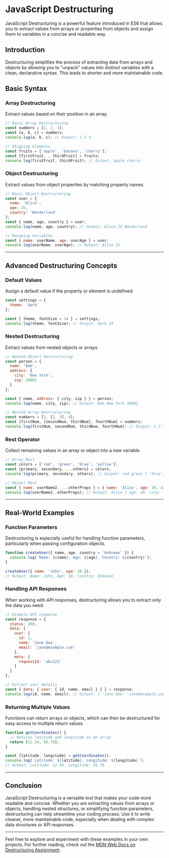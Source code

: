 # JavaScript Destructuring

JavaScript Destructuring is a powerful feature introduced in ES6 that allows you to extract values from arrays or properties from objects and assign them to variables in a concise and readable way.

## Introduction

Destructuring simplifies the process of extracting data from arrays and objects by allowing you to "unpack" values into distinct variables with a clean, declarative syntax. This leads to shorter and more maintainable code.


## Basic Syntax

### Array Destructuring

Extract values based on their position in an array.

```javascript
// Basic Array Destructuring
const numbers = [1, 2, 3];
const [a, b, c] = numbers;
console.log(a, b, c); // Output: 1 2 3

// Skipping Elements
const fruits = ['apple', 'banana', 'cherry'];
const [firstFruit, , thirdFruit] = fruits;
console.log(firstFruit, thirdFruit); // Output: apple cherry
```

### Object Destructuring

Extract values from object properties by matching property names.

```javascript
// Basic Object Destructuring
const user = {
  name: 'Alice',
  age: 25,
  country: 'Wonderland'
};
const { name, age, country } = user;
console.log(name, age, country); // Output: Alice 25 Wonderland

// Renaming Variables
const { name: userName, age: userAge } = user;
console.log(userName, userAge); // Output: Alice 25
```

---

## Advanced Destructuring Concepts

### Default Values

Assign a default value if the property or element is undefined.

```javascript
const settings = {
  theme: 'dark'
};

const { theme, fontSize = 14 } = settings;
console.log(theme, fontSize); // Output: dark 14
```

### Nested Destructuring

Extract values from nested objects or arrays.

```javascript
// Nested Object Destructuring
const person = {
  name: 'Bob',
  address: {
    city: 'New York',
    zip: 10001
  }
};

const { name, address: { city, zip } } = person;
console.log(name, city, zip); // Output: Bob New York 10001

// Nested Array Destructuring
const numbers = [1, [2, 3], 4];
const [firstNum, [secondNum, thirdNum], fourthNum] = numbers;
console.log(firstNum, secondNum, thirdNum, fourthNum); // Output: 1 2 3 4
```

### Rest Operator

Collect remaining values in an array or object into a new variable.

```javascript
// Array Rest
const colors = ['red', 'green', 'blue', 'yellow'];
const [primary, secondary, ...others] = colors;
console.log(primary, secondary, others); // Output: red green [ 'blue', 'yellow' ]

// Object Rest
const { name: userName2, ...otherProps } = { name: 'Alice', age: 30, city: 'Wonderland' };
console.log(userName2, otherProps); // Output: Alice { age: 30, city: 'Wonderland' }
```

---

## Real-World Examples

### Function Parameters

Destructuring is especially useful for handling function parameters, particularly when passing configuration objects.

```javascript
function createUser({ name, age, country = 'Unknown' }) {
  console.log(`Name: ${name}, Age: ${age}, Country: ${country}`);
}

createUser({ name: 'John', age: 28 });
// Output: Name: John, Age: 28, Country: Unknown
```

### Handling API Responses

When working with API responses, destructuring allows you to extract only the data you need.

```javascript
// Example API response
const response = {
  status: 200,
  data: {
    user: {
      id: 1,
      name: 'Jane Doe',
      email: 'jane@example.com'
    },
    meta: {
      requestId: 'abc123'
    }
  }
};

// Extract user details
const { data: { user: { id, name, email } } } = response;
console.log(id, name, email); // Output: 1 'Jane Doe' 'jane@example.com'
```

### Returning Multiple Values

Functions can return arrays or objects, which can then be destructured for easy access to multiple return values.

```javascript
function getCoordinates() {
  // Returns latitude and longitude as an array
  return [12.34, 56.78];
}

const [latitude, longitude] = getCoordinates();
console.log(`Latitude: ${latitude}, Longitude: ${longitude}`);
// Output: Latitude: 12.34, Longitude: 56.78
```

---

## Conclusion

JavaScript Destructuring is a versatile tool that makes your code more readable and concise. Whether you are extracting values from arrays or objects, handling nested structures, or simplifying function parameters, destructuring can help streamline your coding process. Use it to write cleaner, more maintainable code, especially when dealing with complex data structures or API responses.

---

Feel free to explore and experiment with these examples in your own projects. For further reading, check out the [MDN Web Docs on Destructuring Assignment](https://developer.mozilla.org/en-US/docs/Web/JavaScript/Reference/Operators/Destructuring_assignment).